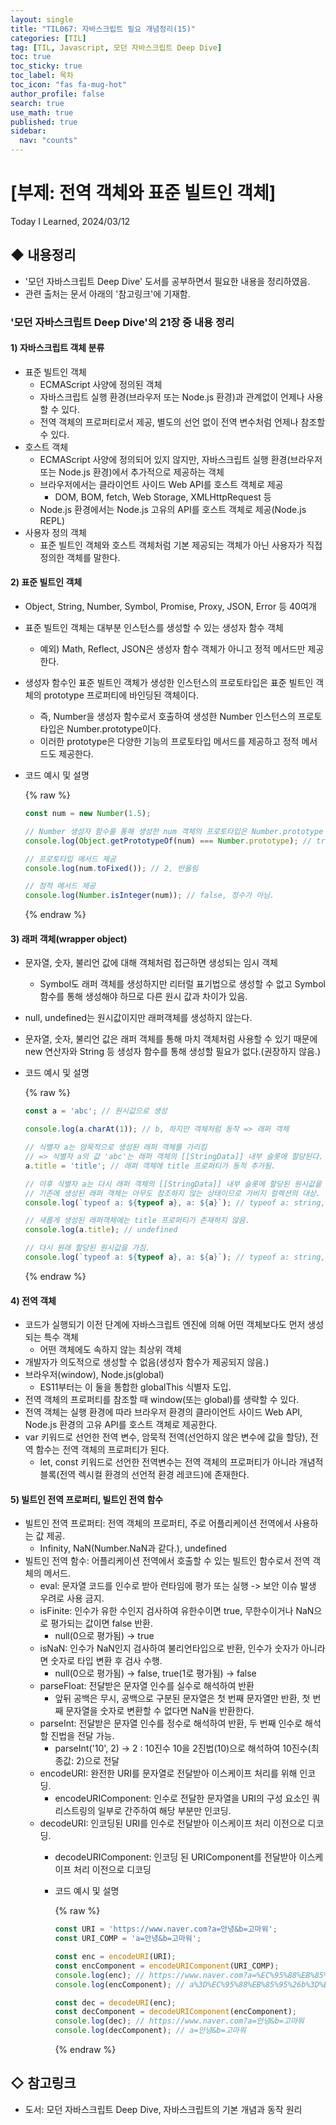 ```yaml
---
layout: single
title: "TIL067: 자바스크립트 필요 개념정리(15)"
categories: [TIL]
tag: [TIL, Javascript, 모던 자바스크립트 Deep Dive]
toc: true
toc_sticky: true
toc_label: 목차
toc_icon: "fas fa-mug-hot"
author_profile: false
search: true
use_math: true
published: true
sidebar:
  nav: "counts"
---
```


# [부제: 전역 객체와 표준 빌트인 객체]
Today I Learned, 2024/03/12

## ◆ 내용정리
- '모던 자바스크립트 Deep Dive' 도서를 공부하면서 필요한 내용을 정리하였음.
- 관련 출처는 문서 아래의 '참고링크'에 기재함.

### '모던 자바스크립트 Deep Dive'의 21장 중 내용 정리

#### 1) 자바스크립트 객체 분류
- 표준 빌트인 객체
  - ECMAScript 사양에 정의된 객체
  - 자바스크립트 실행 환경(브라우저 또는 Node.js 환경)과 관계없이 언제나 사용할 수 있다.
  - 전역 객체의 프로퍼티로서 제공, 별도의 선언 없이 전역 변수처럼 언제나 참조할 수 있다.
- 호스트 객체
  - ECMAScript 사양에 정의되어 있지 않지만, 자바스크립트 실행 환경(브라우저 또는 Node.js 환경)에서 추가적으로 제공하는 객체
  - 브라우저에서는 클라이언트 사이드 Web API를 호스트 객체로 제공
    - DOM, BOM, fetch, Web Storage, XMLHttpRequest 등
  - Node.js 환경에서는 Node.js 고유의 API를 호스트 객체로 제공(Node.js REPL)
- 사용자 정의 객체
  - 표준 빌트인 객체와 호스트 객체처럼 기본 제공되는 객체가 아닌 사용자가 직접 정의한 객체를 말한다. 

#### 2) 표준 빌트인 객체
- Object, String, Number, Symbol, Promise, Proxy, JSON, Error 등 40여개
- 표준 빌트인 객체는 대부분 인스턴스를 생성할 수 있는 생성자 함수 객체
  - 예외) Math, Reflect, JSON은 생성자 함수 객체가 아니고 정적 메서드만 제공한다.
- 생성자 함수인 표준 빌트인 객체가 생성한 인스턴스의 프로토타입은 표준 빌트인 객체의 prototype 프로퍼티에 바인딩된 객체이다.
  - 즉, Number을 생성자 함수로서 호출하여 생성한 Number 인스턴스의 프로토타입은 Number.prototype이다.
  - 이러한 prototype은 다양한 기능의 프로토타입 메서드를 제공하고 정적 메서드도 제공한다.
- 코드 예시 및 설명

    {% raw %}
    ```javascript
    const num = new Number(1.5);

    // Number 생성자 함수를 통해 생성한 num 객체의 프로토타입은 Number.prototype
    console.log(Object.getPrototypeOf(num) === Number.prototype); // true

    // 프로토타입 메서드 제공
    console.log(num.toFixed()); // 2, 반올림

    // 정적 메서드 제공
    console.log(Number.isInteger(num)); // false, 정수가 아님.
    ```
    {% endraw %}

#### 3) 래퍼 객체(wrapper object)
- 문자열, 숫자, 불리언 값에 대해 객체처럼 접근하면 생성되는 임시 객체
  - Symbol도 래퍼 객체를 생성하지만 리터럴 표기법으로 생성할 수 없고 Symbol 함수를 통해 생성해야 하므로 다른 원시 값과 차이가 있음.
- null, undefined는 원시값이지만 래퍼객체를 생성하지 않는다.
- 문자열, 숫자, 불리언 값은 래퍼 객체를 통해 마치 객체처럼 사용할 수 있기 때문에 new 연산자와 String 등 생성자 함수를 통해 생성할 필요가 없다.(권장하지 않음.)
- 코드 예시 및 설명

    {% raw %}
    ```javascript
    const a = 'abc'; // 원시값으로 생성

    console.log(a.charAt(1)); // b, 하지만 객체처럼 동작 => 래퍼 객체

    // 식별자 a는 암묵적으로 생성된 래퍼 객체를 가리킴
    // => 식별자 a의 값 'abc'는 래퍼 객체의 [[StringData]] 내부 슬롯에 할당된다.
    a.title = 'title'; // 래퍼 객체에 title 프로퍼티가 동적 추가됨.

    // 이후 식별자 a는 다시 래퍼 객체의 [[StringData]] 내부 슬롯에 할당된 원시값을 가짐.
    // 기존에 생성된 래퍼 객체는 아무도 참조하지 않는 상태이므로 가비지 컬렉션의 대상.
    console.log(`typeof a: ${typeof a}, a: ${a}`); // typeof a: string, a: abc

    // 새롭게 생성된 래퍼객체에는 title 프로퍼티가 존재하지 않음.
    console.log(a.title); // undefined

    // 다시 원래 할당된 원시값을 가짐.
    console.log(`typeof a: ${typeof a}, a: ${a}`); // typeof a: string, a: abc
    ```
    {% endraw %}

#### 4) 전역 객체
- 코드가 실행되기 이전 단계에 자바스크립트 엔진에 의해 어떤 객체보다도 먼저 생성되는 특수 객체
  - 어떤 객체에도 속하지 않는 최상위 객체
- 개발자가 의도적으로 생성할 수 없음(생성자 함수가 제공되지 않음.)
- 브라우저(window), Node.js(global)
  - ES11부터는 이 둘을 통합한 globalThis 식별자 도입.
- 전역 객체의 프로퍼티를 참조할 때 window(또는 global)를 생략할 수 있다.
- 전역 객체는 실행 환경에 따라 브라우저 환경의 클라이언트 사이드 Web API, Node.js 환경의 고유 API를 호스트 객체로 제공한다.
- var 키워드로 선언한 전역 변수, 암묵적 전역(선언하지 않은 변수에 값을 할당), 전역 함수는 전역 객체의 프로퍼티가 된다.
  - let, const 키워드로 선언한 전역변수는 전역 객체의 프로퍼티가 아니라 개념적 블록(전역 렉시컬 환경의 선언적 환경 레코드)에 존재한다.

#### 5) 빌트인 전역 프로퍼티, 빌트인 전역 함수
- 빌트인 전역 프로퍼티: 전역 객체의 프로퍼티, 주로 어플리케이션 전역에서 사용하는 값 제공.
  - Infinity, NaN(Number.NaN과 같다.), undefined
- 빌트인 전역 함수: 어플리케이션 전역에서 호출할 수 있는 빌트인 함수로서 전역 객체의 메서드.
  - eval: 문자열 코드를 인수로 받아 런타임에 평가 또는 실행 -> 보안 이슈 발생 우려로 사용 금지.
  - isFinite: 인수가 유한 수인지 검사하여 유한수이면 true, 무한수이거나 NaN으로 평가되는 값이면 false 반환.
    - null(0으로 평가됨) -> true
  - isNaN: 인수가 NaN인지 검사하여 불리언타입으로 반환, 인수가 숫자가 아니라면 숫자로 타입 변환 후 검사 수행.
    - null(0으로 평가됨) -> false, true(1로 평가됨) -> false
  - parseFloat: 전달받은 문자열 인수를 실수로 해석하여 반환
    - 앞뒤 공백은 무시, 공백으로 구분된 문자열은 첫 번째 문자열만 반환, 첫 번째 문자열을 숫자로 변환할 수 없다면 NaN을 반환한다.
  - parseInt: 전달받은 문자열 인수를 정수로 해석하여 반환, 두 번째 인수로 해석할 진법을 전달 가능.
    - parseInt('10', 2) -> 2 : 10진수 10을 2진법(10)으로 해석하여 10진수(최종값: 2)으로 전달
  - encodeURI: 완전한 URI를 문자열로 전달받아 이스케이프 처리를 위해 인코딩.
    - encodeURIComponent: 인수로 전달한 문자열을 URI의 구성 요소인 쿼리스트링의 일부로 간주하여 해당 부분만 인코딩.
  - decodeURI: 인코딩된 URI를 인수로 전달받아 이스케이프 처리 이전으로 디코딩.
    - decodeURIComponent: 인코딩 된 URIComponent를 전달받아 이스케이프 처리 이전으로 디코딩
    - 코드 예시 및 설명

      {% raw %}
      ```javascript
      const URI = 'https://www.naver.com?a=안녕&b=고마워';
      const URI_COMP = 'a=안녕&b=고마워';

      const enc = encodeURI(URI);
      const encComponent = encodeURIComponent(URI_COMP);
      console.log(enc); // https://www.naver.com?a=%EC%95%88%EB%85%95&b=%EA%B3%A0%EB%A7%88%EC%9B%8C
      console.log(encComponent); // a%3D%EC%95%88%EB%85%95%26b%3D%EA%B3%A0%EB%A7%88%EC%9B%8C

      const dec = decodeURI(enc);
      const decComponent = decodeURIComponent(encComponent);
      console.log(dec); // https://www.naver.com?a=안녕&b=고마워
      console.log(decComponent); // a=안녕&b=고마워

      ```
      {% endraw %} 


## ◇ 참고링크
- 도서: 모던 자바스크립트 Deep Dive, 자바스크립트의 기본 개념과 동작 원리
